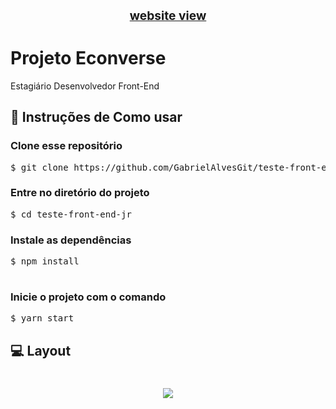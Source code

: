  <h1 style="font-size: 1.2rem;" align="center"><a href="https://github.com/seu-usuario/seu-repo/blob/main/README.md">website view</a></h1>

# Projeto Econverse

Estagiário Desenvolvedor Front-End

## 🔎 Instruções de Como usar

### Clone esse repositório

<pre>
$ git clone https://github.com/GabrielAlvesGit/teste-front-end-jr.git
</pre>

### Entre no diretório do projeto

<pre>
$ cd teste-front-end-jr
</pre>

### Instale as dependências

<pre>
$ npm install  

</pre>

### Inicie o projeto com o comando

<pre>
$ yarn start 
</pre>

## 💻 Layout

<h1 align="center">
  <img src="./src/assets/images/page-example.png">
</h1>

